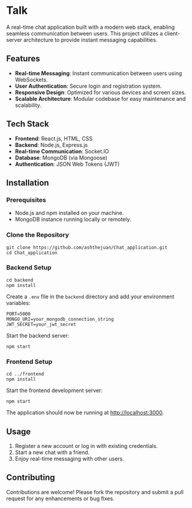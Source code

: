 <!DOCTYPE html>
<html lang="en">
<head>
  <meta charset="UTF-8">
<body>

<h1>Talk</h1>

<p>A real-time chat application built with a modern web stack, enabling seamless communication between users. This project utilizes a client-server architecture to provide instant messaging capabilities.</p>

<h2>Features</h2>
<ul>
  <li><strong>Real-time Messaging</strong>: Instant communication between users using WebSockets.</li>
  <li><strong>User Authentication</strong>: Secure login and registration system.</li>
  <li><strong>Responsive Design</strong>: Optimized for various devices and screen sizes.</li>
  <li><strong>Scalable Architecture</strong>: Modular codebase for easy maintenance and scalability.</li>
</ul>

<h2>Tech Stack</h2>
<ul>
  <li><strong>Frontend</strong>: React.js, HTML, CSS</li>
  <li><strong>Backend</strong>: Node.js, Express.js</li>
  <li><strong>Real-time Communication</strong>: Socket.IO</li>
  <li><strong>Database</strong>: MongoDB (via Mongoose)</li>
  <li><strong>Authentication</strong>: JSON Web Tokens (JWT)</li>
</ul>

<h2>Installation</h2>

<h3>Prerequisites</h3>
<ul>
  <li>Node.js and npm installed on your machine.</li>
  <li>MongoDB instance running locally or remotely.</li>
</ul>

<h3>Clone the Repository</h3>
<pre><code>git clone https://github.com/ashthejuan/Chat_application.git
cd Chat_application</code></pre>

<h3>Backend Setup</h3>
<pre><code>cd backend
npm install</code></pre>

<p>Create a <code>.env</code> file in the <code>backend</code> directory and add your environment variables:</p>
<pre><code>PORT=5000
MONGO_URI=your_mongodb_connection_string
JWT_SECRET=your_jwt_secret</code></pre>

<p>Start the backend server:</p>
<pre><code>npm start</code></pre>

<h3>Frontend Setup</h3>
<pre><code>cd ../frontend
npm install</code></pre>

<p>Start the frontend development server:</p>
<pre><code>npm start</code></pre>

<p>The application should now be running at <a href="http://localhost:3000">http://localhost:3000</a>.</p>

<h2>Usage</h2>
<ol>
  <li>Register a new account or log in with existing credentials.</li>
  <li>Start a new chat with a friend.</li>
  <li>Enjoy real-time messaging with other users.</li>
</ol>

<h2>Contributing</h2>
<p>Contributions are welcome! Please fork the repository and submit a pull request for any enhancements or bug fixes.</p>

</body>
</html>
